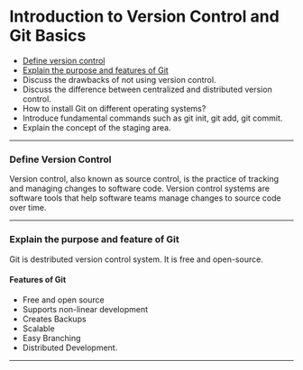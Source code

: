 # Introduction to Version Control and Git Basics
- [Define version control](#define-version-control) 
- [Explain the purpose and features of Git](#explain-the-purpose-and-feature-of-git)
- Discuss the drawbacks of not using version control.
- Discuss the difference between centralized and distributed version control.
- How to install Git on different operating systems?
- Introduce fundamental commands such as git init, git add, git commit.
- Explain the concept of the staging area.
***
### Define Version Control
Version control, also known as source control, is the practice of tracking and managing changes to software code. 
Version control systems are software tools that help software teams manage changes to source code over time.
***
### Explain the purpose and feature of Git
Git is destributed version control system. It is free and open-source.
#### Features of Git
- Free and open source
- Supports non-linear development
- Creates Backups
- Scalable 
- Easy Branching
- Distributed Development.
***